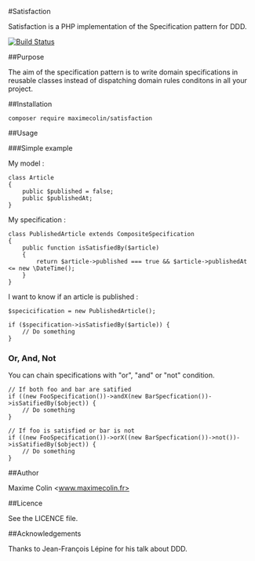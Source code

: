 #Satisfaction

Satisfaction is a PHP implementation of the Specification pattern for DDD.

[![Build Status](https://travis-ci.org/maximecolin/satisfaction.svg)](https://travis-ci.org/maximecolin/satisfaction)

##Purpose

The aim of the specification pattern is to write domain specifications in reusable classes instead of dispatching domain rules conditons in all your project.

##Installation

```
composer require maximecolin/satisfaction
```

##Usage

###Simple example

My model :

```
class Article
{
	public $published = false;
	public $publishedAt;
}
```

My specification :

```
class PublishedArticle extends CompositeSpecification
{
	public function isSatisfiedBy($article)
	{
		return $article->published === true && $article->publishedAt <= new \DateTime();
	}
}
```

I want to know if an article is published :

```
$specicification = new PublishedArticle();

if ($specification->isSatisfiedBy($article)) {
	// Do something
}
```

### Or, And, Not

You can chain specifications with "or", "and" or "not" condition.

```
// If both foo and bar are satified
if ((new FooSpecification())->andX(new BarSpecfication())->isSatifiedBy($object)) {
	// Do something
}
```

```
// If foo is satisfied or bar is not
if ((new FooSpecification())->orX((new BarSpecfication())->not())->isSatifiedBy($object)) {
	// Do something
}
```

##Author

Maxime Colin <www.maximecolin.fr>

##Licence

See the LICENCE file.

##Acknowledgements

Thanks to Jean-François Lépine for his talk about DDD.
